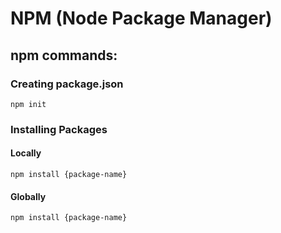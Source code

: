 # NPM (Node Package Manager)
## npm commands:

### Creating package.json
` npm init `

### Installing Packages

#### Locally
` npm install {package-name} `

#### Globally
` npm install {package-name} `

